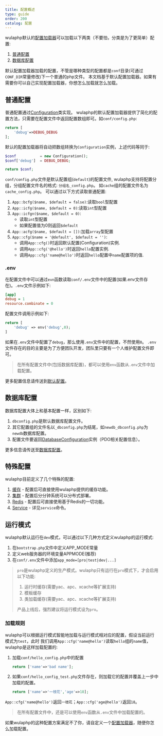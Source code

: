 ```yaml
---
title: 配置概述
type: guide
order: 200
catalog: 配置
---
```


wulaphp默认的[配置加载器](../advance/cfg-loader.html)可以加载以下两类（不要怕，分类是为了更简单）配置:

1. [普通配置](#普通配置)
2. [数据库配置](#数据库配置)

默认配置加载器加载的配置，不管是哪种类型的配置都是`conf`目录(可通过`CONF_DIR`常量修改)下一个普通的php文件。
本文档基于默认配置加载器。如果有需要你可以自己实现配置加载器，你想怎么加载就怎么加载。

## 普通配置

普通配置通过[Configuration](https://github.com/ninggf/wulaphp/blob/v2.0/wulaphp/conf/Configuration.php)类实现。
wulaphp的默认配置加载器提供了简化的配置方法，只需要在配置文件中返回配置数组即可。如`conf/config.php`:

```php
return [
    'debug'=>DEBUG_DEBUG
];
```

默认的配置加载器将自动把数组转换为`Configuration`实例，上述代码等同于:

```php
$conf           = new Configuration();
$conf['debug']  = DEBUG_DEBUG;

return $conf;
```

`conf/config.php`文件是默认配置组(`default`)的配置文件,
wulaphp支持将配置分组，分组配置文件名的格式: `分组名_config.php`。
如`cache`组的配置文件名为`cache_config.php`。
可以通过以下方式读取普通配置:

1. `App::bcfg($name, $default = false)`:读取`bool`型配置
2. `App::icfg($name, $default = 0)`:读取`int`型配置
3. `App::icfgn($name, $default = 0)`:
    * 读取`int`型配置
    * 如果配置值为0则返回`$default`
4. `App::acfg($name, $default = [])`:加载`array`型配置
5. `App::cfg($name = '@default', $default = '')`:
    * 调用`App::cfg()`时返回默认配置(Configuration)实例.
    * 调用`App::cfg('@hello')`时返回`hello`配置实例.
    * 调用`App::cfg('name@hello')`时返回`hello`配置中`name`配置项的值.

### .env

在配置文件中可以通过`evn`函数读取`conf/.env`文件中的配置(如果.env文件存在)。`.env`文件示例如下:

```ini
[app]
debug = 1
resource.combinate = 0
```

配置文件调用示例如下:

```php
return [
    'debug' => env('debug',0);
]
```

如果在`.env`文件中配置了`debug`，那么使用`.env`文件中的配置，不然使用`0`。
`.env`文件存在的目的主要是为了方便团队开发，团队里只要有一个人维护配置文件即可。

> 在所有配置文件中(包括数据库配置)，都可以使用`env`函数从`.env`文件中加载配置。

更多配置信息请传送到[默认配置](cfg.html)。

## 数据库配置

数据库配置大体上和基本配置一样，区别如下:

1. `dbconfig.php`是默认数据库配置文件。
2. 其它配置组的文件名以`_dbconfig.php`为结尾，如`newdb_dbconfig.php`为`newdb`数据库配置。
3. 配置文件要返回[DatabaseConfiguration](https://github.com/ninggf/wulaphp/blob/v2.0/wulaphp/conf/DatabaseConfiguration.php)实例（PDO相关配置信息）。

更多信息请传送至[数据库配置](db.html)。

## 特殊配置

wulaphp目前定义了几个特殊的配置:

1. [缓存](../utils/cache.html) - 配置后可直接使用wulaphp提供的缓存功能。
2. [集群](cluster.html) - 配置后分分钟系统可以分布式部署。
3. [Redis](../utils/redis.html) - 配置后可直接使用基于Redis的一切功能。
4. [Service](../utils/service.html) - 详见`service`命令。

## 运行模式

wulaphp默认运行在`dev`模式，可以通过以下几种方式定义wulaphp的运行模式:

1. 在`bootstrap.php`文件中定义APP_MODE常量
2. 定义web服务器的环境变量APPMODE(推荐)
3. 在`conf/.env`文件中添加`app_mode=[pro|test|dev|...]`

> `pro`是wulaphp定义的生产模式。wulaphp只有运行在`pro`模式下，才会启用以下功能:
> 1. 运行时缓存(需要yac、apc、xcache等扩展支持)
> 2. 模板缓存
> 3. 类加载缓存(需要yac、apc、xcache等扩展支持)
>
> 产品上线后，强烈建议将运行模式设为`pro`。

### 加载规则

wulaphp可以根据运行模式智能地加载与运行模式相对应的配置，假设当前运行模式为`test`，此时
我们调用`App::cfg('name@hello')`读取`hello`组的`name`值，wulaphp是这样加载配置的:

1. 加载`conf/hello_config.php`中的配置
    ```php
    return ['name'=>'bad name'];
    ```
2. 如果`conf/hello_config_test.php`文件存在，则加载它的配置并覆盖上一步中加载的配置。
    ```php
    return ['name'=>'一枝花','age'=>18];
    ```

`App::cfg('name@hello')`返回`一枝花`；`App::cfg('age@hello')`返回`18`。

> 在所有配置文件中，还是可以使用`env`函数从`.env`文件中加载配置的。

如果wulaphp的这种配置方案满足不了你，请自定义一个[配置加载器](../advance/cfg-loader.html)，随便你怎么加载配置。
